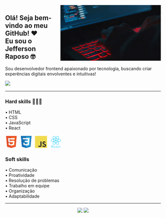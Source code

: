 <img src = "banner.gif" width = "325px" align = "right" >
<div class="intro" align="left">
  
  ## Olá! Seja bem-vindo ao meu GitHub! ❤️<br/> Eu sou o Jefferson Raposo 🤓

  Sou desenvolvedor frontend apaixonado por tecnologia, buscando criar experências digitais envolventes e intuitivas!</br>

  <a href="https://www.linkedin.com/in/jefferson-raposo/" alt="Linkedin">
    <img src="https://img.shields.io/badge/-Linkedin-0e76a8?style=flat-square&logo=Linkedin&logoColor=white&link=" />
  </a>
</div>

---

<div>
  <h3><strong>Hard skills 🧑🏻‍💻</strong></h3> 
  • HTML </br>
  • CSS </br>
  • JavaScript </br>
  • React </br></br>
  <img src="https://github.com/devicons/devicon/blob/master/icons/html5/html5-original.svg" title="HTML5" alt="HTML" width="40" height="40"/>&nbsp;
  <img src="https://github.com/devicons/devicon/blob/master/icons/css3/css3-original.svg" title="CSS3" alt="CSS" width="40" height="40"/>&nbsp;
  <img src="https://github.com/devicons/devicon/blob/master/icons/javascript/javascript-original.svg" title="JavaScript" alt="JavaScript" width="40" height="40"/>&nbsp;
  <img src="https://github.com/devicons/devicon/blob/master/icons/react/react-original-wordmark.svg" title="React" alt="React" width="40" height="40"/>&nbsp;
</div>

<div>
  <h3><strong>Soft skills</strong></h3>
  • Comunicação </br>
  • Proatividade </br>
  • Resolução de problemas</br>
  • Trabalho em equipe </br>
  • Organização </br>
  • Adaptabilidade </br>
</div>

---

<div align="center">
  <img height="160em" src="https://github-readme-stats.vercel.app/api/top-langs/?username=jeffersonraposo&layout=compact&langs_count=16&theme=dark"/>
  <img height="160em" src="https://github-readme-stats.vercel.app/api?username=jeffersonraposo&show_icons=true&theme=dark"/>
</div>
